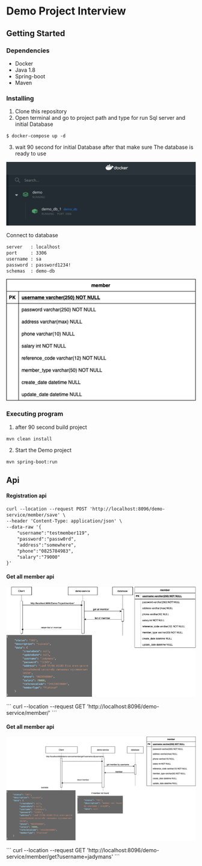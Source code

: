 # Demo Project Interview

## Getting Started

### Dependencies

* Docker
* Java 1.8
* Spring-boot
* Maven

### Installing

1. Clone this repository
2. Open terminal and go to project path and type for run Sql server and initial Database
```
$ docker-compose up -d 
```
3. wait 90 second for initial Database after that make sure The database is ready to use
<p align="left">
  <img src="image/docker-dashboard.png" width="600"/>
</p>

 Connect to database
```
server   : localhost
port     : 3306
username : sa
password : password1234!
schemas  : demo-db
```
<p align="left">
  <img src="image/member_tbl.png" width="600"/>
</p>

### Executing program

1. after 90 second build project
```
mvn clean install
```

2. Start the Demo project
```
mvn spring-boot:run
```

## Api

#### Registration api

```
curl --location --request POST 'http://localhost:8096/demo-service/member/save' \
--header 'Content-Type: application/json' \
--data-raw '{
    "username":"testmember119",
    "password":"passw0rd",
    "address":"somewhere",
    "phone":"0825784983",
    "salary":"79000"
}'
```

#### Get all member api
<p align="left">
  <img src="image/get_all_member_flow.png" width="600"/>
</p>
```
curl --location --request GET 'http://localhost:8096/demo-service/member/'
```

#### Get all member api
<p align="left">
  <img src="image/get_member_by_username.png" width="600"/>
</p>
```
curl --location --request GET 'http://localhost:8096/demo-service/member/get?username=jadymans'
```
